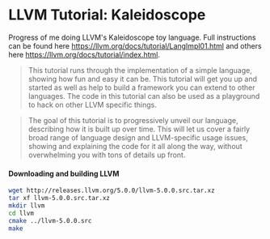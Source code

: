 # LLVM Tutorial: Kaleidoscope

Progress of me doing LLVM's Kaleidoscope toy language. Full instructions can be
found here https://llvm.org/docs/tutorial/LangImpl01.html and others here
https://llvm.org/docs/tutorial/index.html.

> This tutorial runs through the implementation of a simple language, showing
> how fun and easy it can be. This tutorial will get you up and started as well
> as help to build a framework you can extend to other languages. The code in
> this tutorial can also be used as a playground to hack on other LLVM specific
> things.

> The goal of this tutorial is to progressively unveil our language, describing
> how it is built up over time. This will let us cover a fairly broad range of
> language design and LLVM-specific usage issues, showing and explaining the
> code for it all along the way, without overwhelming you with tons of details
> up front.

#### Downloading and building LLVM

```bash
wget http://releases.llvm.org/5.0.0/llvm-5.0.0.src.tar.xz
tar xf llvm-5.0.0.src.tar.xz
mkdir llvm
cd llvm
cmake ../llvm-5.0.0.src
make
```
